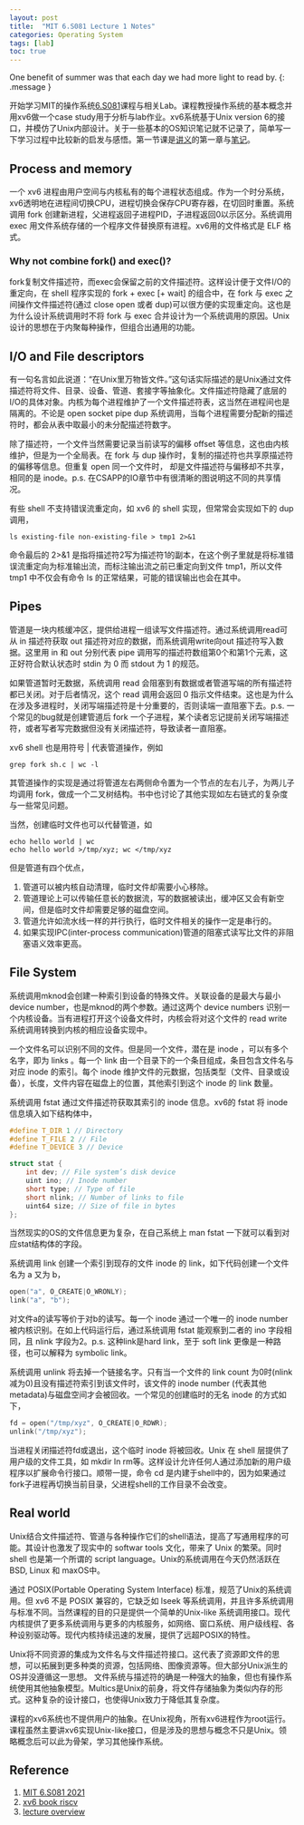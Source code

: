 ```yaml
---
layout: post
title:  "MIT 6.S081 Lecture 1 Notes"
categories: Operating System
tags: [lab]
toc: true
--- 
```

One benefit of summer was that each day we had more light to read by.
{: .message }

开始学习MIT的操作系统[6.S081](https://pdos.csail.mit.edu/6.828/2021/schedule.html)课程与相关Lab。课程教授操作系统的基本概念并用xv6做一个case study用于分析与lab作业。xv6系统基于Unix version 6的接口，并模仿了Unix内部设计。关于一些基本的OS知识笔记就不记录了，简单写一下学习过程中比较新的启发与感悟。第一节课是[讲义](https://pdos.csail.mit.edu/6.828/2021/xv6/book-riscv-rev2.pdf)的第一章与[笔记](https://pdos.csail.mit.edu/6.828/2021/lec/l-overview.txt)。

## Process and memory
一个 xv6 进程由用户空间与内核私有的每个进程状态组成。作为一个时分系统，xv6透明地在进程间切换CPU，进程切换会保存CPU寄存器，在切回时重置。系统调用 fork 创建新进程，父进程返回子进程PID，子进程返回0以示区分。系统调用 exec 用文件系统存储的一个程序文件替换原有进程。xv6用的文件格式是 ELF 格式。

### Why not combine fork() and exec()?
fork复制文件描述符，而exec会保留之前的文件描述符。这样设计便于文件I/O的重定向，在 shell 程序实现的 fork + exec [+ wait] 的组合中，在 fork 与 exec 之间操作文件描述符(通过 close open 或者 dup)可以很方便的实现重定向。这也是为什么设计系统调用时不将 fork 与 exec 合并设计为一个系统调用的原因。Unix设计的思想在于内聚每种操作，但组合出通用的功能。

## I/O and File descriptors
有一句名言如此说道：“在Unix里万物皆文件。”这句话实际描述的是Unix通过文件描述符将文件、目录、设备、管道、套接字等抽象化。文件描述符隐藏了底层的I/O的具体对象。内核为每个进程维护了一个文件描述符表，这当然在进程间也是隔离的。不论是 open socket pipe dup 系统调用，当每个进程需要分配新的描述符时，都会从表中取最小的未分配描述符数字。

除了描述符，一个文件当然需要记录当前读写的偏移 offset 等信息，这也由内核维护，但是为一个全局表。在 fork 与 dup 操作时，复制的描述符也共享原描述符的偏移等信息。但重复 open 同一个文件时， 却是文件描述符与偏移却不共享，相同的是 inode。p.s. 在CSAPP的IO章节中有很清晰的图说明这不同的共享情况。

有些 shell 不支持错误流重定向，如 xv6 的 shell 实现，但常常会实现如下的 dup 调用，
```shell
ls existing-file non-existing-file > tmp1 2>&1
```
命令最后的 2>&1 是指将描述符2写为描述符1的副本，在这个例子里就是将标准错误流重定向为标准输出流，而标注输出流之前已重定向到文件 tmp1，所以文件 tmp1 中不仅会有命令 ls 的正常结果，可能的错误输出也会在其中。

## Pipes
管道是一块内核缓冲区，提供给进程一组读写文件描述符。通过系统调用read可从 in 描述符获取 out 描述符对应的数据，而系统调用write向out 描述符写入数据。这里用 in 和 out 分别代表 pipe 调用写的描述符数组第0个和第1个元素，这正好符合默认状态时 stdin 为 0 而 stdout 为 1 的规范。

如果管道暂时无数据，系统调用 read 会阻塞到有数据或者管道写端的所有描述符都已关闭。对于后者情况，这个 read 调用会返回 0 指示文件结束。这也是为什么在涉及多进程时，关闭写端描述符是十分重要的，否则读端一直阻塞下去。p.s. 一个常见的bug就是创建管道后 fork 一个子进程，某个读者忘记提前关闭写端描述符，或者写者写完数据但没有关闭描述符，导致读者一直阻塞。

xv6 shell 也是用符号 | 代表管道操作，例如
```shell
grep fork sh.c | wc -l 
```
其管道操作的实现是通过将管道左右两侧命令置为一个节点的左右儿子，为两儿子均调用 fork，做成一个二叉树结构。书中也讨论了其他实现如左右链式的复杂度与一些常见问题。

当然，创建临时文件也可以代替管道，如
```shell
echo hello world | wc
echo hello world >/tmp/xyz; wc </tmp/xyz
```
但是管道有四个优点，
1. 管道可以被内核自动清理，临时文件却需要小心移除。
2. 管道理论上可以传输任意长的数据流，写的数据被读出，缓冲区又会有新空间，但是临时文件却需要足够的磁盘空间。
3. 管道允许如流水线一样的并行执行，临时文件相关的操作一定是串行的。
4. 如果实现IPC(inter-process communication)管道的阻塞式读写比文件的非阻塞语义效率更高。

## File System
系统调用mknod会创建一种索引到设备的特殊文件。关联设备的是最大与最小 device number，也是mknod的两个参数。通过这两个 device numbers 识别一个内核设备。当有进程打开这个设备文件时，内核会将对这个文件的 read write 系统调用转换到内核的相应设备实现中。

一个文件名可以识别不同的文件。但是同一个文件，潜在是 inode ，可以有多个名字，即为 links 。每一个 link 由一个目录下的一个条目组成，条目包含文件名与对应 inode 的索引。每个 inode 维护文件的元数据，包括类型（文件、目录或设备），长度，文件内容在磁盘上的位置，其他索引到这个 inode 的 link 数量。

系统调用 fstat 通过文件描述符获取其索引的 inode 信息。xv6的 fstat 将 inode 信息填入如下结构体中，
```c
#define T_DIR 1 // Directory
#define T_FILE 2 // File
#define T_DEVICE 3 // Device

struct stat {
    int dev; // File system’s disk device
    uint ino; // Inode number
    short type; // Type of file
    short nlink; // Number of links to file
    uint64 size; // Size of file in bytes
};

```
当然现实的OS的文件信息更为复杂，在自己系统上 man fstat 一下就可以看到对应stat结构体的字段。

系统调用 link 创建一个索引到现存的文件 inode 的 link，如下代码创建一个文件名为 a 又为 b，
```c
open("a", O_CREATE|O_WRONLY);
link("a", "b");
```
对文件a的读写等价于对b的读写。每一个 inode 通过一个唯一的 inode number 被内核识别。在如上代码运行后，通过系统调用 fstat 能观察到二者的 ino 字段相同，且 nlink 字段为2。p.s. 这种link是hard link，至于 soft link 更像是一种路径，也可以解释为 symbolic link。

系统调用 unlink 将去掉一个链接名字。只有当一个文件的 link count 为0时(nlink减为0)且没有描述符索引到该文件时，该文件的 inode number (代表其他metadata)与磁盘空间才会被回收。一个常见的创建临时的无名 inode 的方式如下，
```c
fd = open("/tmp/xyz", O_CREATE|O_RDWR);
unlink("/tmp/xyz");
```
当进程关闭描述符fd或退出，这个临时 inode 将被回收。Unix 在 shell 层提供了用户级的文件工具，如 mkdir ln rm等。这样设计允许任何人通过添加新的用户级程序以扩展命令行接口。顺带一提，命令 cd 是内建于shell中的，因为如果通过fork子进程再切换当前目录，父进程shell的工作目录不会改变。

## Real world
Unix结合文件描述符、管道与各种操作它们的shell语法，提高了写通用程序的可能。其设计也激发了现实中的 softwar tools 文化，带来了 Unix 的繁荣。同时 shell 也是第一个所谓的 script language。Unix的系统调用在今天仍然活跃在 BSD, Linux 和 maxOS中。

通过 POSIX(Portable Operating System Interface) 标准，规范了Unix的系统调用。但 xv6 不是 POSIX 兼容的，它缺乏如 lseek 等系统调用，并且许多系统调用与标准不同。当然课程的目的只是提供一个简单的Unix-like 系统调用接口。现代内核提供了更多系统调用与更多的内核服务，如网络、窗口系统、用户级线程、各种设别驱动等。现代内核持续迅速的发展，提供了远超POSIX的特性。

Unix将不同资源的集成为文件名与文件描述符接口。这代表了资源即文件的思想，可以拓展到更多种类的资源，包括网络、图像资源等。但大部分Unix派生的OS并没遵循这一思想。
文件系统与描述符的确是一种强大的抽象，但也有操作系统使用其他抽象模型。Multics是Unix的前身，将文件存储抽象为类似内存的形式。这种复杂的设计接口，也使得Unix致力于降低其复杂度。

课程的xv6系统也不提供用户的抽象。在Unix视角，所有xv6进程作为root运行。
课程虽然主要讲xv6实现Unix-like接口，但是涉及的思想与概念不只是Unix。领略概念后可以此为骨架，学习其他操作系统。

## Reference
1. [MIT 6.S081 2021](https://pdos.csail.mit.edu/6.828/2021/schedule.html)
2. [xv6 book riscv](https://pdos.csail.mit.edu/6.828/2021/xv6/book-riscv-rev2.pdf)
3. [lecture overview](https://pdos.csail.mit.edu/6.828/2021/lec/l-overview.txt/)